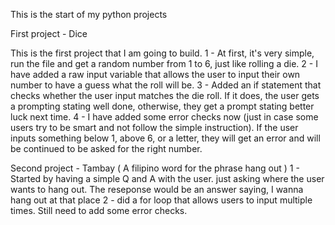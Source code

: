 This is the start of my python projects


First project - Dice

This is the first project that I am going to build.
1 - At first, it's very simple, run the file and get a random number from 1 to 6, just like rolling a die.
2 - I have added a raw input variable that allows the user to input their own number to have a guess what the roll will be.
3 - Added an if statement that checks whether the user input matches the die roll. If it does, the user gets a prompting stating well done, otherwise, they get a prompt stating better luck next time.
4 - I have added some error checks now (just in case some users try to be smart and not follow the simple instruction). If the user inputs something below 1, above 6, or a letter, they will get an error and will be continued to be asked for the right number.

Second project - Tambay ( A filipino word for the phrase hang out )
1 - Started by having a simple Q and A with the user. just asking where the user wants to hang out. The reseponse would be an answer saying, I wanna hang out at that place
2 - did a for loop that allows users to input multiple times. Still need to add some error checks.

